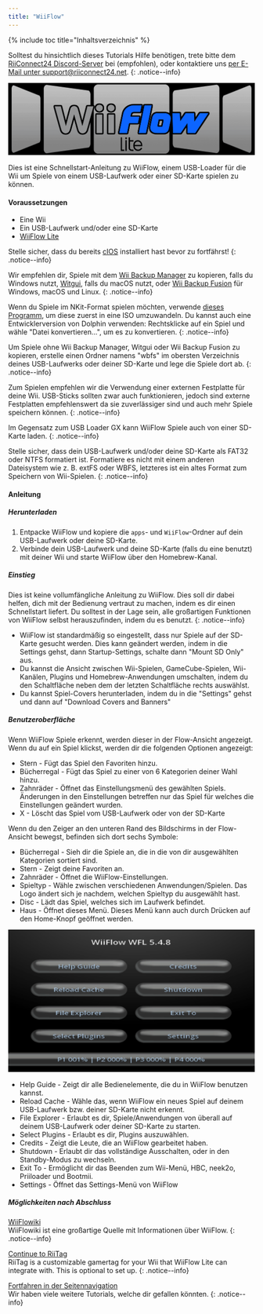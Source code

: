```yaml
---
title: "WiiFlow"
---
```


{% include toc title="Inhaltsverzeichnis" %}

Solltest du hinsichtlich dieses Tutorials Hilfe benötigen, trete bitte dem [RiiConnect24 Discord-Server](https://discord.gg/rc24) bei (empfohlen), oder kontaktiere uns [per E-Mail unter support@riiconnect24.net](mailto:support@riiconnect24.net).
{: .notice--info}

![WiiFlow](/images/wiiflowlogo.png)

Dies ist eine Schnellstart-Anleitung zu WiiFlow, einem USB-Loader für die Wii um Spiele von einem USB-Laufwerk oder einer SD-Karte spielen zu können.

#### Voraussetzungen

* Eine Wii
* Ein USB-Laufwerk und/oder eine SD-Karte
* [WiiFlow Lite](https://hbb1.oscwii.org/hbb/wiiflow/wiiflow.zip)

Stelle sicher, dass du bereits [cIOS](/cios) installiert hast bevor zu fortfährst!
{: .notice--info}

Wir empfehlen dir, Spiele mit dem [Wii Backup Manager](/wiibackupmanager) zu kopieren, falls du Windows nutzt, [Witgui](https://desairem.com/wordpress/category/witgui-download/), falls du macOS nutzt, oder [Wii Backup Fusion](https://github.com/larsenv/Wii-Backup-Fusion) für Windows, macOS und Linux.
{: .notice--info}

Wenn du Spiele im NKit-Format spielen möchten, verwende [dieses Programm](https://gbatemp.net/download/nkit.36157/), um diese zuerst in eine ISO umzuwandeln. Du kannst auch eine Entwicklerversion von Dolphin verwenden: Rechtsklicke auf ein Spiel und wähle "Datei konvertieren...", um es zu konvertieren.
{: .notice--info}

Um Spiele ohne Wii Backup Manager, Witgui oder Wii Backup Fusion zu kopieren, erstelle einen Ordner namens "wbfs" im obersten Verzeichnis deines USB-Laufwerks oder deiner SD-Karte und lege die Spiele dort ab.
{: .notice--info}

Zum Spielen empfehlen wir die Verwendung einer externen Festplatte für deine Wii. USB-Sticks sollten zwar auch funktionieren, jedoch sind externe Festplatten empfehlenswert da sie zuverlässiger sind und auch mehr Spiele speichern können.
{: .notice--info}

Im Gegensatz zum USB Loader GX kann WiiFlow Spiele auch von einer SD-Karte laden.
{: .notice--info}

Stelle sicher, dass dein USB-Laufwerk und/oder deine SD-Karte als FAT32 oder NTFS formatiert ist. Formatiere es nicht mit einem anderen Dateisystem wie z. B. extFS oder WBFS, letzteres ist ein altes Format zum Speichern von Wii-Spielen.
{: .notice--info}

#### Anleitung

##### Herunterladen

1. Entpacke WiiFlow und kopiere die `apps`- und `WiiFlow`-Ordner auf dein USB-Laufwerk oder deine SD-Karte.
2. Verbinde dein USB-Laufwerk und deine SD-Karte (falls du eine benutzt) mit deiner Wii und starte WiiFlow über den Homebrew-Kanal.

##### Einstieg

Dies ist keine vollumfängliche Anleitung zu WiiFlow. Dies soll dir dabei helfen, dich mit der Bedienung vertraut zu machen, indem es dir einen Schnellstart liefert. Du solltest in der Lage sein, alle großartigen Funktionen von WiiFlow selbst herauszufinden, indem du es benutzt.
{: .notice--info}

* WiiFlow ist standardmäßig so eingestellt, dass nur Spiele auf der SD-Karte gesucht werden. Dies kann geändert werden, indem in die Settings gehst, dann Startup-Settings, schalte dann "Mount SD Only" aus.
* Du kannst die Ansicht zwischen Wii-Spielen, GameCube-Spielen, Wii-Kanälen, Plugins und Homebrew-Anwendungen umschalten, indem du den Schaltfläche neben dem der letzten Schaltfläche rechts auswählst.
* Du kannst Spiel-Covers herunterladen, indem du in die "Settings" gehst und dann auf "Download Covers and Banners"

##### Benutzeroberfläche

Wenn WiiFlow Spiele erkennt, werden dieser in der Flow-Ansicht angezeigt. Wenn du auf ein Spiel klickst, werden dir die folgenden Optionen angezeigt:

* Stern - Fügt das Spiel den Favoriten hinzu.
* Bücherregal - Fügt das Spiel zu einer von 6 Kategorien deiner Wahl hinzu.
* Zahnräder - Öffnet das Einstellungsmenü des gewählten Spiels. Änderungen in den Einstellungen betreffen nur das Spiel für welches die Einstellungen geändert wurden.
* X - Löscht das Spiel vom USB-Laufwerk oder von der SD-Karte

Wenn du den Zeiger an den unteren Rand des Bildschirms in der Flow-Ansicht bewegst, befinden sich dort sechs Symbole:

* Bücherregal - Sieh dir die Spiele an, die in die von dir ausgewählten Kategorien sortiert sind.
* Stern - Zeigt deine Favoriten an.
* Zahnräder - Öffnet die WiiFlow-Einstellungen.
* Spieltyp - Wähle zwischen verschiedenen Anwendungen/Spielen. Das Logo ändert sich je nachdem, welchen Spieltyp du ausgewählt hast.
* Disc - Lädt das Spiel, welches sich im Laufwerk befindet.
* Haus - Öffnet dieses Menü. Dieses Menü kann auch durch Drücken auf den Home-Knopf geöffnet werden.

![WF_menu](images/WFmenu.png)

* Help Guide - Zeigt dir alle Bedienelemente, die du in WiiFlow benutzen kannst.
* Reload Cache - Wähle das, wenn WiiFlow ein neues Spiel auf deinem USB-Laufwerk bzw. deiner SD-Karte nicht erkennt.
* File Explorer - Erlaubt es dir, Spiele/Anwendungen von überall auf deinem USB-Laufwerk oder deiner SD-Karte zu starten.
* Select Plugins - Erlaubt es dir, Plugins auszuwählen.
* Credits - Zeigt die Leute, die an WiiFlow gearbeitet haben.
* Shutdown - Erlaubt dir das vollständige Ausschalten, oder in den Standby-Modus zu wechseln.
* Exit To - Ermöglicht dir das Beenden zum Wii-Menü, HBC, neek2o, Priiloader und Bootmii.
* Settings - Öffnet das Settings-Menü von WiiFlow

##### Möglichkeiten nach Abschluss

[WiiFlowiki](https://sites.google.com/site/WiiFlowiki4/)<br> WiiFlowiki ist eine großartige Quelle mit Informationen über WiiFlow.
{: .notice--info}

[Continue to RiiTag](riitag)<br> RiiTag is a customizable gamertag for your Wii that WiiFlow Lite can integrate with. This is optional to set up.
{: .notice--info}

[Fortfahren in der Seitennavigation](site-navigation)<br> Wir haben viele weitere Tutorials, welche dir gefallen könnten.
{: .notice--info}
